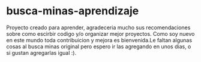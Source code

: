# busca-minas-aprendizaje
Proyecto creado para aprender, agradeceria mucho sus recomendaciones sobre como escirbir codigo y/o organizar mejor proyectos.
Como soy nuevo en este mundo toda contribuicion y mejora es bienvenida.Le faltan algunas cosas al busca minas original pero espero ir las
agregando en unos dias, o si gustan agregarlas igual :).
